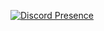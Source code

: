 [![Discord Presence](https://lanyard.cnrad.dev/api/1111386258908917862?bg=5765F2&borderRadius=5px&showDisplayName=true&hide=true&theme=light&hideActivity=whenNotUsed)](https://discord.com/users/1111386258908917862)
